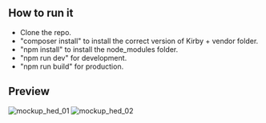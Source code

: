 ## How to run it

- Clone the repo.
- "composer install" to install the correct version of Kirby + vendor folder.
- "npm install" to install the node_modules folder.
- "npm run dev" for development.
- "npm run build" for production.

## Preview

![mockup_hed_01](https://github.com/ambientmoxie/architect-portfolio-kirbycms/assets/87242351/d58a3579-956a-4661-b403-5856388b099b)
![mockup_hed_02](https://github.com/ambientmoxie/architect-portfolio-kirbycms/assets/87242351/b81431d0-0bd5-4d50-b0bd-811b2bf7dd5c)
